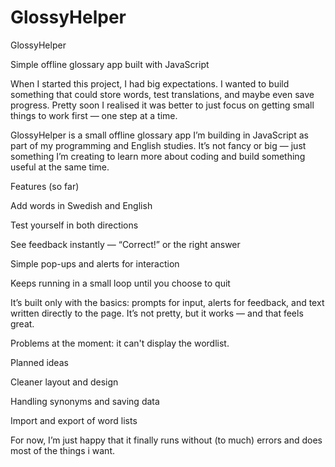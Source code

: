 # GlossyHelper
GlossyHelper

Simple offline glossary app built with JavaScript

When I started this project, I had big expectations. I wanted to build something that could store words, test translations, and maybe even save progress. Pretty soon I realised it was better to just focus on getting small things to work first — one step at a time.

GlossyHelper is a small offline glossary app I’m building in JavaScript as part of my programming and English studies.
It’s not fancy or big — just something I’m creating to learn more about coding and build something useful at the same time.

Features (so far)

Add words in Swedish and English

Test yourself in both directions

See feedback instantly — “Correct!” or the right answer

Simple pop-ups and alerts for interaction

Keeps running in a small loop until you choose to quit

It’s built only with the basics: prompts for input, alerts for feedback, and text written directly to the page. It’s not pretty, but it works — and that feels great.

Problems at the moment: it can't display the wordlist.

Planned ideas

Cleaner layout and design

Handling synonyms and saving data

Import and export of word lists

For now, I’m just happy that it finally runs without (to much) errors and does most of the things i want.